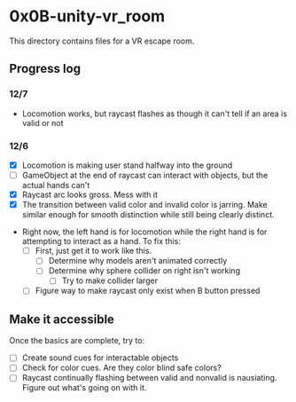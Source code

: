 # 0x0B-unity-vr_room
This directory contains files for a VR escape room.

## Progress log
### 12/7
- Locomotion works, but raycast flashes as though it can't tell if an area is valid or not
### 12/6
- [X] Locomotion is making user stand halfway into the ground
- [ ] GameObject at the end of raycast can interact with objects, but the actual hands can't
- [X] Raycast arc looks gross. Mess with it
- [X] The transition between valid color and invalid color is jarring. Make similar enough for smooth distinction while still being clearly distinct.
- Right now, the left hand is for locomotion while the right hand is for attempting to interact as a hand. To fix this:
  - [ ] First, just get it to work like this.
    - [ ] Determine why models aren't animated correctly
    - [ ] Determine why sphere collider on right isn't working
      - [ ] Try to make collider larger
  - [ ] Figure way to make raycast only exist when B button pressed

## Make it accessible
Once the basics are complete, try to:
- [ ] Create sound cues for interactable objects
- [ ] Check for color cues. Are they color blind safe colors?
- [ ] Raycast continually flashing between valid and nonvalid is nausiating. Figure out what's going on with it.